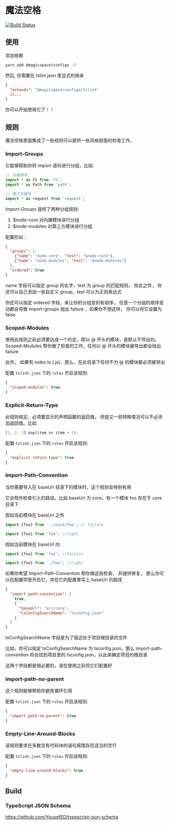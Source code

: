 # 魔法空格

[![Build Status](https://www.travis-ci.org/makeflow/magicspace.svg?branch=master)](https://www.travis-ci.org/makeflow/magicspace)

## 使用

添加依赖

```bash
yarn add @magicspace/configs -D
```

然后, 你需要在 tslint.json 里显式的继承

```json
{
  "extends": "@magicspace/configs/tslint"
  //...
}
```

你可以开始使用它了！！

## 规则

魔法空格里面集成了一些规则可以提供一些风格层面的检查工作。

### Import-Groups

它能够帮助你将 import 语句进行分组，比如:

```ts
// 内建模块
import * as FS from 'fs';
import * as Path from 'path';

// 第三方模块
import * as request from 'request';
```

Import-Groups 提供了两种分组规则:

1.  \$node-core 对内建模块进行分组
2.  \$node-modules 对第三方模块进行分组

配置形如：

```json
{
  "groups": [
    {"name": "node-core", "test": "$node-core"},
    {"name": "node-modules", "test": "$node-modules"}
  ],
  "ordered": true
}
```

name 字段可以指定 group 的名字，test 为 group 的匹配规则， 除此之外， 你还可以自己添加一些自定义 group，test 可以为正则表达式

你还可以指定 ordered 字段，来让你的分组变的有顺序， 任意一个分组的顺序变动都会导致 import-groups 抛出 failure ，如果你不想这样， 你可以将它设置为 false

### Scoped-Modules

使用此规则之前必须要达成一个约定，即以 @ 开头的模块，是默认不导出的。Scoped-Modules 帮你做了检查的工作，任何以 @ 开头的模块被导出都会抛出 failure

此外， 如果有 index.ts (.js)，那么，在此目录下任何不为 @ 的模块都必须被导出

配置 `tslint.json` 下的 `rules` 开启该规则:

```json
{
  "scoped-modules": true
}
```

### Explicit-Return-Type

此规则规定，必须要显示的声明函数的返回值， 但是又一些特殊情况可以不必添加返回值。比如

```ts
[1, 2, 3].map(item => item + 1);
```

配置 `tslint.json` 下的 `rules` 开启该规则:

```json
{
  "explicit-return-type": true
}
```

### Import-Path-Convention

当你需要导入在 baseUrl 目录下的模块时，这个规则会特别有用

它会帮你检查引入的路径。比如 baseUrl 为 core，有一个模块 foo 存在于 core 目录下

假如当前模块在 baseUrl 之外

```ts
import {foo} from '../core/foo'; // failure
```

```ts
import {foo} from 'foo'; //right
```

假如当前模块在 baseUrl 内

```ts
import {foo} from 'foo'; //failure
```

```ts
import {foo} from './foo'; //right
```

如果你希望 Import-Path-Convention 帮你做这些检查， 并提供修复， 那么你可以在配置项里开启它，并在它的配置里写上 baseUrl 的路径

```json
{
  "import-path-convention": [
    true,
    {
      "baseUrl": "src/core",
      "tsConfigSearchName": "tsconfig.json"
    }
  ]
}
```

tsConfigSearchName 字段是为了描述处于项目根目录的文件

比如，你可以指定 tsConfigSearchName 为 tsconfig.json，那么 import-path-convention 将会找到项目里的 tsconfig.json，以此来确定项目的根目录

这两个字段都是很必要的，请在使用之前将它们配置好

### import-path-no-parent

这个规则能够帮助你避免循环引用

配置 `tslint.json` 下的 `rules` 开启该规则:

```json
{
  "import-path-no-parent": true
}
```

### Empty-Line-Around-Blocks

该规则要求在多数含有代码块的语句周围存在适当的空行

配置 `tslint.json` 下的 `rules` 开启该规则:

```json
{
  "empty-line-around-blocks": true
}
```

## Build

### TypeScript JSON Schema

https://github.com/YousefED/typescript-json-schema
